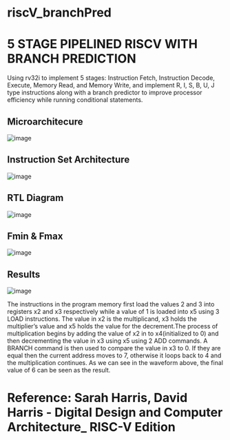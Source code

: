 # riscV_branchPred

# **5 STAGE PIPELINED RISCV WITH BRANCH PREDICTION**

Using rv32i to implement 5 stages: Instruction Fetch, Instruction Decode, Execute, Memory Read, and Memory Write, and implement R, I, S, B, U, J type instructions along with a branch predictor to improve processor efficiency while running conditional statements.

## **Microarchitecure**

![image](https://github.com/user-attachments/assets/98ff967e-64ab-4154-a78d-998dd45692a0)

## **Instruction Set Architecture**

![image](https://github.com/user-attachments/assets/778e9b57-2bd8-4fd5-a44a-132760e24b3c)

## **RTL Diagram**

![image](https://github.com/user-attachments/assets/4a86a73e-c9e9-4feb-b4f4-fb6634b99a4b)

## **Fmin & Fmax**

![image](https://github.com/user-attachments/assets/b4d6d332-2a10-492d-bcd9-4ec323b93d5e)

## **Results**

![image](https://github.com/user-attachments/assets/0854ee91-bc5e-4949-b3c7-d74c69cffca7)

 The instructions in the program memory first load the values 2 and 3 into registers x2 and x3 respectively while a value of 1 is loaded into x5 using 3 LOAD instructions. The value in x2 is the multiplicand, x3 holds the multiplier’s value and x5 holds the value for the 
decrement.The process of multiplication begins by adding the value of x2 in to x4(initialized to 0) and then decrementing the value in x3 using x5 using 2 ADD commands. A BRANCH command is then used to compare the value in x3 to 0. If they are equal then the current address moves to 7, otherwise it loops back to 4 and the multiplication continues. As we can see in the waveform above, the final value of 6 can be seen as the result.

# **Reference:** Sarah Harris, David Harris - Digital Design and Computer Architecture_ RISC-V Edition 
